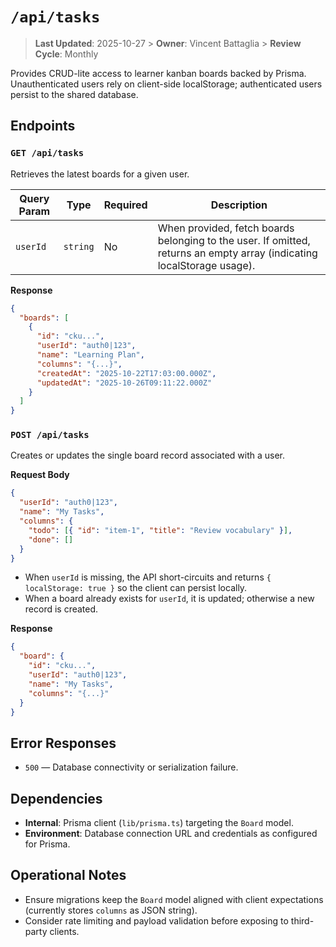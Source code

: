 # `/api/tasks`

> **Last Updated**: 2025-10-27  > **Owner**: Vincent Battaglia  > **Review Cycle**: Monthly

Provides CRUD-lite access to learner kanban boards backed by Prisma. Unauthenticated users rely on client-side localStorage; authenticated users persist to the shared database.

## Endpoints

### `GET /api/tasks`

Retrieves the latest boards for a given user.

| Query Param | Type | Required | Description |
| --- | --- | --- | --- |
| `userId` | `string` | No | When provided, fetch boards belonging to the user. If omitted, returns an empty array (indicating localStorage usage). |

**Response**

```json
{
  "boards": [
    {
      "id": "cku...",
      "userId": "auth0|123",
      "name": "Learning Plan",
      "columns": "{...}",
      "createdAt": "2025-10-22T17:03:00.000Z",
      "updatedAt": "2025-10-26T09:11:22.000Z"
    }
  ]
}
```

### `POST /api/tasks`

Creates or updates the single board record associated with a user.

**Request Body**

```json
{
  "userId": "auth0|123",
  "name": "My Tasks",
  "columns": {
    "todo": [{ "id": "item-1", "title": "Review vocabulary" }],
    "done": []
  }
}
```

- When `userId` is missing, the API short-circuits and returns `{ localStorage: true }` so the client can persist locally.
- When a board already exists for `userId`, it is updated; otherwise a new record is created.

**Response**

```json
{
  "board": {
    "id": "cku...",
    "userId": "auth0|123",
    "name": "My Tasks",
    "columns": "{...}"
  }
}
```

## Error Responses

- `500` — Database connectivity or serialization failure.

## Dependencies

- **Internal**: Prisma client (`lib/prisma.ts`) targeting the `Board` model.
- **Environment**: Database connection URL and credentials as configured for Prisma.

## Operational Notes

- Ensure migrations keep the `Board` model aligned with client expectations (currently stores `columns` as JSON string).
- Consider rate limiting and payload validation before exposing to third-party clients.
